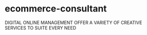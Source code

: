 # ecommerce-consultant
DIGITAL ONLINE MANAGEMENT OFFER A VARIETY OF CREATIVE SERVICES TO SUITE EVERY NEED
